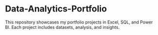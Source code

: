 # Data-Analytics-Portfolio
This repository showcases my portfolio projects in Excel, SQL, and Power BI.   Each project includes datasets, analysis, and insights.
